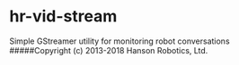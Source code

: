 # hr-vid-stream
Simple GStreamer utility for monitoring robot conversations
#####Copyright (c) 2013-2018 Hanson Robotics, Ltd.
